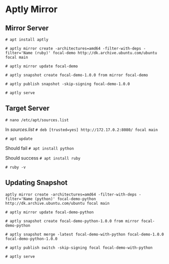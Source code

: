 # Aptly Mirror

## Mirror Server

`# apt install aptly`

`# aptly mirror create -architectures=amd64 -filter-with-deps -filter='Name (ruby)' focal-demo http://dk.archive.ubuntu.com/ubuntu focal main`

`# aptly mirror update focal-demo`

`# aptly snapshot create focal-demo-1.0.0 from mirror focal-demo`

`# aptly publish snapshot -skip-signing focal-demo-1.0.0`

`# aptly serve`

## Target Server

`# nano /etc/apt/sources.list`

In _sources.list_
`# deb [trusted=yes] http://172.17.0.2:8080/ focal main`

`# apt update`

Should fail
`# apt install python`

Should success
`# apt install ruby`

`# ruby -v`

## Updating Snapshot

`aptly mirror create -architectures=amd64 -filter-with-deps -filter='Name (python)' focal-demo-python http://dk.archive.ubuntu.com/ubuntu focal main`

`# aptly mirror update focal-demo-python`

`# aptly snapshot create focal-demo-python-1.0.0 from mirror focal-demo-python`

`# aptly snapshot merge -latest focal-demo-with-python focal-demo-1.0.0 focal-demo-python-1.0.0`

`# aptly publish switch -skip-signing focal focal-demo-with-python`

`# aptly serve`
